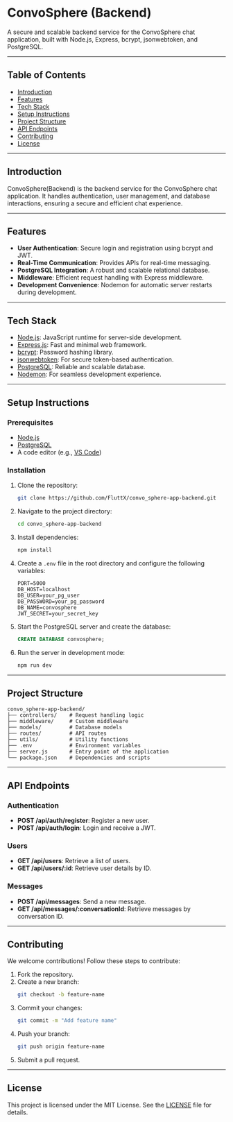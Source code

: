 # ConvoSphere (Backend)

A secure and scalable backend service for the ConvoSphere chat application, built with Node.js, Express, bcrypt, jsonwebtoken, and PostgreSQL.

---

## Table of Contents

- [Introduction](#introduction)
- [Features](#features)
- [Tech Stack](#tech-stack)
- [Setup Instructions](#setup-instructions)
- [Project Structure](#project-structure)
- [API Endpoints](#api-endpoints)
- [Contributing](#contributing)
- [License](#license)

---

## Introduction

ConvoSphere(Backend) is the backend service for the ConvoSphere chat application. It handles authentication, user management, and database interactions, ensuring a secure and efficient chat experience.

---

## Features

- **User Authentication**: Secure login and registration using bcrypt and JWT.
- **Real-Time Communication**: Provides APIs for real-time messaging.
- **PostgreSQL Integration**: A robust and scalable relational database.
- **Middleware**: Efficient request handling with Express middleware.
- **Development Convenience**: Nodemon for automatic server restarts during development.

---

## Tech Stack

- [Node.js](https://nodejs.org/): JavaScript runtime for server-side development.
- [Express.js](https://expressjs.com/): Fast and minimal web framework.
- [bcrypt](https://www.npmjs.com/package/bcrypt): Password hashing library.
- [jsonwebtoken](https://www.npmjs.com/package/jsonwebtoken): For secure token-based authentication.
- [PostgreSQL](https://www.postgresql.org/): Reliable and scalable database.
- [Nodemon](https://nodemon.io/): For seamless development experience.

---

## Setup Instructions

### Prerequisites

- [Node.js](https://nodejs.org/)
- [PostgreSQL](https://www.postgresql.org/)
- A code editor (e.g., [VS Code](https://code.visualstudio.com/))

### Installation

1. Clone the repository:
   ```bash
   git clone https://github.com/FluttX/convo_sphere-app-backend.git
   ```

2. Navigate to the project directory:
   ```bash
   cd convo_sphere-app-backend
   ```

3. Install dependencies:
   ```bash
   npm install
   ```

4. Create a `.env` file in the root directory and configure the following variables:
   ```env
   PORT=5000
   DB_HOST=localhost
   DB_USER=your_pg_user
   DB_PASSWORD=your_pg_password
   DB_NAME=convosphere
   JWT_SECRET=your_secret_key
   ```

5. Start the PostgreSQL server and create the database:
   ```sql
   CREATE DATABASE convosphere;
   ```

6. Run the server in development mode:
   ```bash
   npm run dev
   ```

---

## Project Structure

```
convo_sphere-app-backend/
├── controllers/    # Request handling logic
├── middleware/     # Custom middleware
├── models/         # Database models
├── routes/         # API routes
├── utils/          # Utility functions
├── .env            # Environment variables
├── server.js       # Entry point of the application
└── package.json    # Dependencies and scripts
```

---

## API Endpoints

### Authentication
- **POST /api/auth/register**: Register a new user.
- **POST /api/auth/login**: Login and receive a JWT.

### Users
- **GET /api/users**: Retrieve a list of users.
- **GET /api/users/:id**: Retrieve user details by ID.

### Messages
- **POST /api/messages**: Send a new message.
- **GET /api/messages/:conversationId**: Retrieve messages by conversation ID.

---

## Contributing

We welcome contributions! Follow these steps to contribute:

1. Fork the repository.
2. Create a new branch:
   ```bash
   git checkout -b feature-name
   ```
3. Commit your changes:
   ```bash
   git commit -m "Add feature name"
   ```
4. Push your branch:
   ```bash
   git push origin feature-name
   ```
5. Submit a pull request.

---

## License

This project is licensed under the MIT License. See the [LICENSE](LICENSE) file for details.
